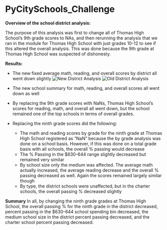 # PyCitySchools_Challenge
**Overview of the school district analysis:**

The purpose of this analysis was first to change all of Thomas High School’s 9th grade scores to NAs, and then rerunning the analysis that we ran in the module for Thomas High School with just grades 10-12 to see if this altered the overall analysis. This was done because the 9th grade at Thomas High School was suspected of dishonesty.

**Results:**
* The new fixed average math, reading, and overall scores by district all went down slightly
![New District Analysis](https://user-images.githubusercontent.com/95661553/150731713-124c4e7a-2f43-41cf-891e-57b55fe9c233.png)
![Old District Analysis](https://user-images.githubusercontent.com/95661553/150731725-001dded4-5e03-4953-b253-81a9c073e643.png)

* The new school summary for math, reading, and overall scores all went down as well
* By replacing the 9th grade scores with NaNs, Thomas High School’s scores for reading, math, and overall all went down, but the school remained one of the top schools in terms of overall grades.
* Replacing the ninth grade scores did the following:
  * The math and reading scores by grade for the ninth grade at Thomas High School registered as “NaN” because the by grade analysis was done on a school basis. However, if this was done on a total grade basis with all schools, the overall % passing would decrease
  * The % Passing in the $630-644 range slightly decreased but remained very similar
  * By school size only the medium was affected. The average math actually increased, the average reading decrease and the overall % passing decreased as well. Again the scores remained largely similar though
  * By type, the district schools were unaffected, but in the charter schools, the overall passing % decreased slightly

**Summary**
In all, by changing the ninth grade grades at Thomas High School, the overall passing % for the ninth grade in the district decreased, percent passing in the $630-644 school spending bin decreased, the medium school size in the district percent passing decreased, and the charter school percent passing decreased. 


